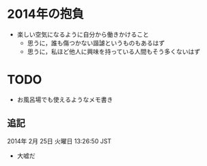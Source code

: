 # 2014年の抱負

- 楽しい空気になるように自分から働きかけること
    + 思うに，誰も傷つかない諧謔というものもあるはず
    + 思うに，私ほど他人に興味を持っている人間もそう多くないはず

# TODO

- お風呂場でも使えるようなメモ書き

追記
---
2014年  2月 25日 火曜日 13:26:50 JST

- 大嘘だ
